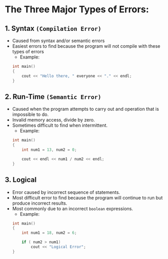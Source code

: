 # The Three Major Types of **Errors**:

## 1. **Syntax** `(Compilation Error)`
* Caused from syntax and/or semantic errors
* Easiest errors to find because the program will not compile with these types of errors
    * Example:
    ```c++
    int main()
    {
        cout << "Hello there, " everyone << "." << endl;  
    }
    ```

## 2. **Run-Time** `(Semantic Error)`
* Caused when the program attempts to carry out and operation that is impossible to do.
* Invalid memory access, divide by zero.
* Sometimes difficult to find when intermittent.
    * Example:
    ```c++
    int main()
    {
        int num1 = 13, num2 = 0;

        cout << endl << num1 / num2 << endl;
    }
    ```

## 3. **Logical**
* Error caused by incorrect sequence of statements.
* Most difficult error to find because the program will continue to run but produce incorrect results.
* Most commonly due to an incorrect `boolean` expressions.
    * Example:
    ```c++
    int main()
    {
        int num1 = 18, num2 = 6;

        if ( num2 > num1)
            cout << "Logical Error";
    }
    ```
